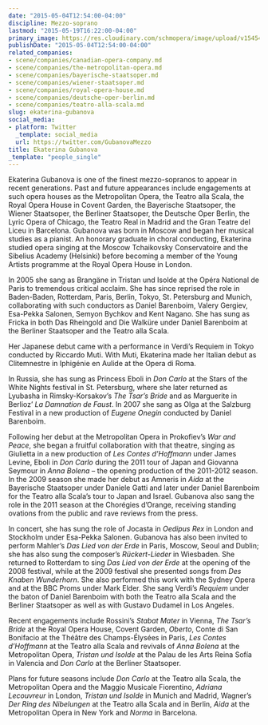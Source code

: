 ```yaml
---
date: "2015-05-04T12:54:00-04:00"
discipline: Mezzo-soprano
lastmod: "2015-05-19T16:22:00-04:00"
primary_image: https://res.cloudinary.com/schmopera/image/upload/v1545409169/media/webhook-uploads/1432066672163/gubanova-ekaterina_326660_Fotor.jpg.jpg
publishDate: "2015-05-04T12:54:00-04:00"
related_companies:
- scene/companies/canadian-opera-company.md
- scene/companies/the-metropolitan-opera.md
- scene/companies/bayerische-staatsoper.md
- scene/companies/wiener-staatsoper.md
- scene/companies/royal-opera-house.md
- scene/companies/deutsche-oper-berlin.md
- scene/companies/teatro-alla-scala.md
slug: ekaterina-gubanova
social_media:
- platform: Twitter
  _template: social_media
  url: https://twitter.com/GubanovaMezzo
title: Ekaterina Gubanova
_template: "people_single"
---
```


Ekaterina Gubanova is one of the finest mezzo-sopranos to appear in recent generations. Past and future appearances include engagements at such opera houses as the Metropolitan Opera, the Teatro alla Scala, the Royal Opera House in Covent Garden, the Bayerische Staatsoper, the Wiener Staatsoper, the Berliner Staatsoper, the Deutsche Oper Berlin, the Lyric Opera of Chicago, the Teatro Real in Madrid and the Gran Teatre del Liceu in Barcelona. Gubanova was born in Moscow and began her musical studies as a pianist. An honorary graduate in choral conducting, Ekaterina studied opera singing at the Moscow Tchaikovsky Conservatoire and the Sibelius Academy  (Helsinki) before becoming a member of the Young Artists programme at the Royal Opera House in London.

In 2005 she sang as Brangäne in Tristan und Isolde at the Opéra National de Paris to tremendous critical acclaim. She has since reprised the role in Baden-Baden, Rotterdam, Paris, Berlin, Tokyo, St.  Petersburg and Munich, collaborating with such conductors as Daniel Barenboim, Valery Gergiev, Esa-Pekka Salonen, Semyon Bychkov and Kent Nagano. She has sung as Fricka in both Das Rheingold and Die Walküre under Daniel Barenboim at the Berliner Staatsoper and the Teatro alla Scala.

Her Japanese debut came with a performance in Verdi’s Requiem in Tokyo conducted by Riccardo Muti. With Muti, Ekaterina made her Italian debut as Clitemnestre in Iphigénie en Aulide at the Opera di Roma.

In Russia, she has sung as Princess Eboli in *Don Carlo* at the Stars of the White Nights festival in St. Petersburg, where she later returned as Lyubasha in Rimsky-Korsakov’s *The Tsar’s Bride* and as Marguerite in Berlioz’ *La Damnation de Faust*. In 2007 she sang as Olga at the Salzburg Festival in a new production of *Eugene Onegin* conducted by Daniel Barenboim.

Following her debut at the Metropolitan Opera in Prokofiev’s *War and Peace*, she began a fruitful collaboration with that theatre, singing as Giulietta in a new production of *Les Contes d’Hoffmann* under James Levine, Eboli in *Don Carlo* during the 2011 tour of Japan and Giovanna Seymour in *Anna Bolena* – the opening production of the 2011-2012 season. In the 2009 season she made her debut as Amneris in *Aida* at the Bayerische Staatsoper under Daniele Gatti and later under Daniel Barenboim for the Teatro alla Scala’s tour to Japan and Israel. Gubanova also sang the role in the 2011 season at the Chorégies d’Orange, receiving standing ovations from the public and rave reviews from the press.

In concert, she has sung the role of Jocasta in *Oedipus Rex* in London and Stockholm under Esa-Pekka Salonen. Gubanova has also been invited to perform Mahler’s *Das Lied von der Erde* in Paris, Moscow, Seoul and Dublin; she has also sung the composer’s *Rückert-Lieder* in Wiesbaden. She returned to Rotterdam to sing *Das Lied von der Erde* at the opening of the 2008 festival, while at the 2009 festival she presented songs from *Des Knaben Wunderhorn*. She also performed this work with the Sydney Opera and at the BBC Proms under Mark Elder. She sang Verdi’s *Requiem* under the baton of Daniel Barenboim with both the Teatro alla Scala and the Berliner Staatsoper as well as with Gustavo Dudamel in Los Angeles.

Recent engagements include Rossini’s *Stabat Mater* in Vienna, *The Tsar’s Bride* at the Royal Opera House, Covent Garden, *Oberto*, Conte di San Bonifacio at the Théâtre des Champs-Élysées in Paris, *Les Contes d’Hoffmann* at the Teatro alla Scala and revivals of *Anna Bolena* at the Metropolitan Opera, *Tristan und Isolde* at the Palau de les Arts Reina Sofía in Valencia and *Don Carlo* at the Berliner Staatsoper.

Plans for future seasons include *Don Carlo* at the Teatro alla Scala, the Metropolitan Opera and the Maggio Musicale Fiorentino, *Adriana Lecouvreur* in London, *Tristan und Isolde* in Munich and Madrid, Wagner’s *Der Ring des Nibelungen* at the Teatro alla Scala and in Berlin, *Aida* at the Metropolitan Opera in New York and *Norma* in Barcelona.
